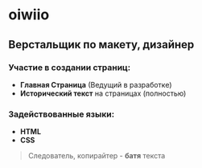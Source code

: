 # oiwiio

## Верстальщик по макету, дизайнер

### Участие в создании страниц:

* __Главная Страница__ (Ведущий в разработке)
* __Исторический текст__ на страницах (полностью)

### Задействованные языки:

* __HTML__
* __CSS__

>Следователь, копирайтер - **батя** текста